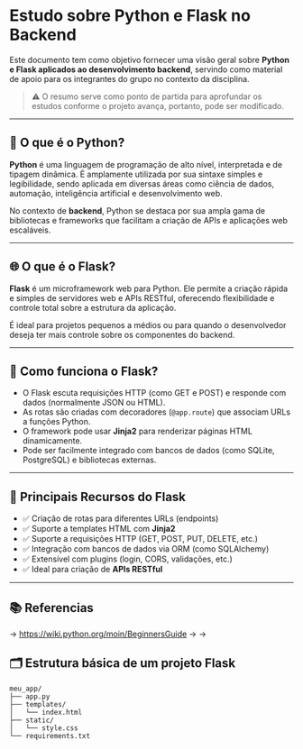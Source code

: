 # Estudo sobre Python e Flask no Backend

Este documento tem como objetivo fornecer uma visão geral sobre **Python e Flask aplicados ao desenvolvimento backend**, servindo como material de apoio para os integrantes do grupo no contexto da disciplina.

> ⚠️ O resumo serve como ponto de partida para aprofundar os estudos conforme o projeto avança, portanto, pode ser modificado.

---

## 🐍 O que é o Python?

**Python** é uma linguagem de programação de alto nível, interpretada e de tipagem dinâmica. É amplamente utilizada por sua sintaxe simples e legibilidade, sendo aplicada em diversas áreas como ciência de dados, automação, inteligência artificial e desenvolvimento web.

No contexto de **backend**, Python se destaca por sua ampla gama de bibliotecas e frameworks que facilitam a criação de APIs e aplicações web escaláveis.

---

## 🌐 O que é o Flask?

**Flask** é um microframework web para Python. Ele permite a criação rápida e simples de servidores web e APIs RESTful, oferecendo flexibilidade e controle total sobre a estrutura da aplicação.

É ideal para projetos pequenos a médios ou para quando o desenvolvedor deseja ter mais controle sobre os componentes do backend.

---

## 🔧 Como funciona o Flask?

- O Flask escuta requisições HTTP (como GET e POST) e responde com dados (normalmente JSON ou HTML).
- As rotas são criadas com decoradores (`@app.route`) que associam URLs a funções Python.
- O framework pode usar **Jinja2** para renderizar páginas HTML dinamicamente.
- Pode ser facilmente integrado com bancos de dados (como SQLite, PostgreSQL) e bibliotecas externas.

---

## 🧱 Principais Recursos do Flask

- ✅ Criação de rotas para diferentes URLs (endpoints)
- ✅ Suporte a templates HTML com **Jinja2**
- ✅ Suporte a requisições HTTP (GET, POST, PUT, DELETE, etc.)
- ✅ Integração com bancos de dados via ORM (como SQLAlchemy)
- ✅ Extensível com plugins (login, CORS, validações, etc.)
- ✅ Ideal para criação de **APIs RESTful**

---

## 📚 Referencias

-> <https://wiki.python.org/moin/BeginnersGuide>
-> 
-> 

## 🗂️ Estrutura básica de um projeto Flask

```text
meu_app/
├── app.py
├── templates/
│   └── index.html
├── static/
│   └── style.css
└── requirements.txt